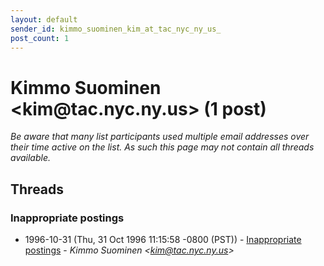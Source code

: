 ```yaml
---
layout: default
sender_id: kimmo_suominen_kim_at_tac_nyc_ny_us_
post_count: 1
---
```


# Kimmo Suominen <kim<span>@</span>tac.nyc.ny.us> (1 post)

_Be aware that many list participants used multiple email addresses over their time active on the list. As such this page may not contain all threads available._

## Threads

### Inappropriate postings
+ 1996-10-31 (Thu, 31 Oct 1996 11:15:58 -0800 (PST)) - [Inappropriate postings](/archive/1996/10/8be658386569cfbb1501117ffaf4319a1a2d18116164a0b9a5859131b69a20d5) - _Kimmo Suominen \<kim@tac.nyc.ny.us\>_

